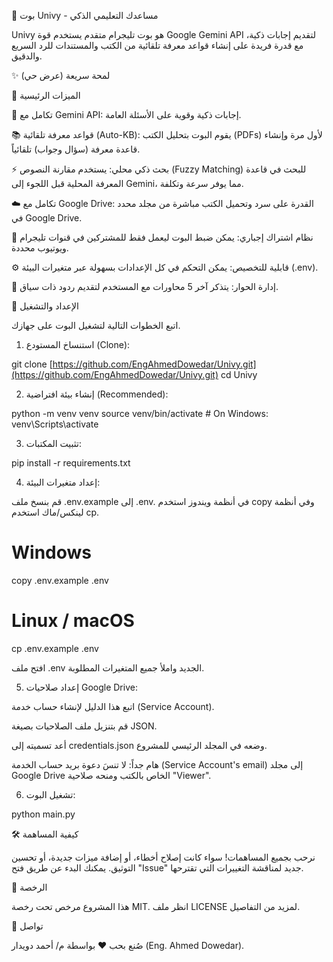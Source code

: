 🤖 بوت Univy - مساعدك التعليمي الذكي

Univy هو بوت تليجرام متقدم يستخدم قوة Google Gemini API لتقديم إجابات ذكية، مع قدرة فريدة على إنشاء قواعد معرفة تلقائية من الكتب والمستندات للرد السريع والدقيق.

✨ لمحة سريعة (عرض حي)

🚀 الميزات الرئيسية

🧠 تكامل مع Gemini API: إجابات ذكية وقوية على الأسئلة العامة.

📚 قواعد معرفة تلقائية (Auto-KB): يقوم البوت بتحليل الكتب (PDFs) لأول مرة وإنشاء قاعدة معرفة (سؤال وجواب) تلقائياً.

⚡️ بحث ذكي محلي: يستخدم مقارنة النصوص (Fuzzy Matching) للبحث في قاعدة المعرفة المحلية قبل اللجوء إلى Gemini، مما يوفر سرعة وتكلفة.

☁️ تكامل مع Google Drive: القدرة على سرد وتحميل الكتب مباشرة من مجلد محدد في Google Drive.

🔐 نظام اشتراك إجباري: يمكن ضبط البوت ليعمل فقط للمشتركين في قنوات تليجرام ويوتيوب محددة.

⚙️ قابلية للتخصيص: يمكن التحكم في كل الإعدادات بسهولة عبر متغيرات البيئة (.env).

💬 إدارة الحوار: يتذكر آخر 5 محاورات مع المستخدم لتقديم ردود ذات سياق.

🔧 الإعداد والتشغيل

اتبع الخطوات التالية لتشغيل البوت على جهازك.

1. استنساخ المستودع (Clone):

git clone [https://github.com/EngAhmedDowedar/Univy.git](https://github.com/EngAhmedDowedar/Univy.git)
cd Univy


2. إنشاء بيئة افتراضية (Recommended):

python -m venv venv
source venv/bin/activate  # On Windows: venv\Scripts\activate


3. تثبيت المكتبات:

pip install -r requirements.txt


4. إعداد متغيرات البيئة:

قم بنسخ ملف .env.example إلى .env. في أنظمة ويندوز استخدم copy وفي أنظمة لينكس/ماك استخدم cp.

# Windows
copy .env.example .env
# Linux / macOS
cp .env.example .env


افتح ملف .env الجديد واملأ جميع المتغيرات المطلوبة.

5. إعداد صلاحيات Google Drive:

اتبع هذا الدليل لإنشاء حساب خدمة (Service Account).

قم بتنزيل ملف الصلاحيات بصيغة JSON.

أعد تسميته إلى credentials.json وضعه في المجلد الرئيسي للمشروع.

هام جداً: لا تنسَ دعوة بريد حساب الخدمة (Service Account's email) إلى مجلد Google Drive الخاص بالكتب ومنحه صلاحية "Viewer".

6. تشغيل البوت:

python main.py


🛠️ كيفية المساهمة

نرحب بجميع المساهمات! سواء كانت إصلاح أخطاء، أو إضافة ميزات جديدة، أو تحسين التوثيق. يمكنك البدء عن طريق فتح "Issue" جديد لمناقشة التغييرات التي تقترحها.

📄 الرخصة

هذا المشروع مرخص تحت رخصة MIT. انظر ملف LICENSE لمزيد من التفاصيل.

💬 تواصل

صُنع بحب ❤️ بواسطة م/ أحمد دويدار (Eng. Ahmed Dowedar).
